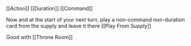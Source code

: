 [[Action]]
[[Duration]]
[[Command]]


Now and at the start of your next turn, play a non-command non-duration card from the supply and leave it there [[Play From Supply]] 

Good with [[Throne Room]]